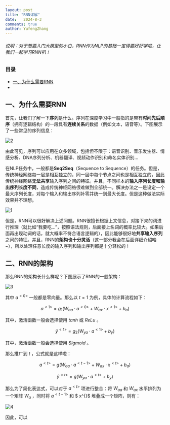 ```yaml
---
layout: post
title: "RNN详解"
date:   2024-8-3
comments: true
author: YufengZhang
---
```


###### 说明：对于想要入门大模型的小白，RNN作为NLP的基础一定得要好好学啦，让我们一起学习RNN叭！

<!-- more -->

### 目录
- [一、为什么需要RNN](#一、为什么需要RNN)
- 
## 一、为什么需要RNN

首先，让我们了解一下**序列**是什么。序列在深度学习中一般指的是带有**时间先后顺序**（拥有逻辑结构）的一段具有**连续关系**的数据（例如文本，语音等）。下图展示了一些常见的序列信息：

![2](https://peninsulazyf.github.io/images/2.png)

由此可见，序列可以应用在众多领域，包括但不限于：语音识别、音乐发生器、情感分析、DNA序列分析、机器翻译、视频动作识别和命名实体识别...

在NLP任务中，一般都是**Seq2Seq**（Sequence to Sequence）的任务。但是，传统神经网络每一层是相互独立的，同一层中每个节点之间也是相互独立的，因此传统神经网络**无法共享**输入序列之间的特征。并且，不同样本的**输入序列长度和输出序列长度不同**，造成传统神经网络很难做到全部统一。解决办法之一是设定一个最大序列长度，对每个输入和输出序列补零并统一到最大长度。但是这种做法实际效果并不理想。

![1](https://peninsulazyf.github.io/images/1.png)

但是，RNN可以很好解决上述问题。RNN很擅长根据上文信息，对接下来的词进行推理（就比如“我要吃...”，按照语法规则，后面接上名词的概率比较大。如果后面再出现动词的话，就大概率不符合语言逻辑的），因此能够很好地**共享输入序列**之间的特征。并且，RNN的**架构也十分灵活**（这一部分我会在后面详细介绍哈~），所以处理任意长度的输入序列和输出序列都是十分轻松的！

## 二、RNN的架构

那么RNN的架构长什么样呢？下图展示了RNN的一般架构：

![3](https://peninsulazyf.github.io/images/3.png)

其中 $a^{<0>}$ 一般都是零向量。那么以 $t=1$ 为例，具体的计算流程如下：

$$a^{<1>}=g_1(W_{aa} \cdot a^{<0>}+W_{ax} \cdot x^{<1>}+b_a)$$

其中，激活函数一般会选择使用 $tanh$ 或 $ReLu$ 。

$$\hat{y}^{<1>}=g_2(W_{ya} \cdot a^{<1>}+b_y)$$

其中，激活函数一般会选择使用 $Sigmoid$ 。

那么推广到 $t$ ，公式就是这样啦：

$$a^{<t>}=g(W_{aa} \cdot a^{<t-1>}+W_{ax} \cdot x^{<t>}+b_a)$$

$$\hat{y}^{<t>}=g(W_{ya} \cdot a^{<t>}+b_y)$$

那么为了简化表达式，可以对于 $a^{<t>}$ 项进行整合：将 $W_{aa}$ 和 $W_{ax}$ 水平排列为一个矩阵 $W_a$ ，同时将 $a^{<t-1>}$ 和 $ x^{<t>}$ 堆叠成一个矩阵，则有：

![4](https://peninsulazyf.github.io/images/4.png)

因此，可以

